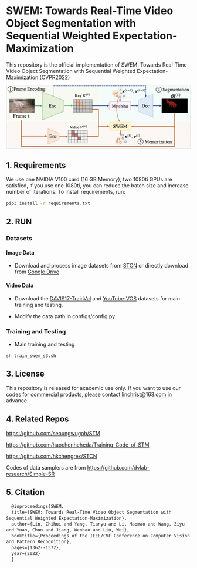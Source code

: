 # SWEM: Towards Real-Time Video Object Segmentation with Sequential Weighted Expectation-Maximization

This repository is the official implementation of SWEM: Towards Real-Time Video Object Segmentation with Sequential Weighted Expectation-Maximization (CVPR2022)

![](https://github.com/lmm077/SWEM/blob/main/assets/pipeline.png)


## 1. Requirements

We use  one NVIDIA V100 card (16 GB Memory), two 1080ti GPUs are satisfied, if you use one 1080ti, you can reduce the batch size and increase number of iterations.
To install requirements, run:

```bash
pip3 install -r requirements.txt
```

## 2. RUN

### Datasets

#### Image Data

- Download and process image datasets from [STCN](https://github.com/hkchengrex/STCN) or directly download from [Google Drive](https://drive.google.com/file/d/12hfHQ5cBflEearH7rWiJs6q-B00UyQhx/view?usp=sharing)

#### Video Data

- Download the [DAVIS17-TrainVal](https://data.vision.ee.ethz.ch/csergi/share/davis/DAVIS-2017-trainval-480p.zip) and  [YouTube-VOS](https://youtube-vos.org/) datasets for main-training and testing. 

- Modify the data path in configs/config.py

### Training and Testing

- Main training and testing

```
sh train_swem_s3.sh
```

## 3. License

This repository is released for academic use only. If you want to use our codes for commercial products, please contact linchrist@163.com in advance.

## 4. Related Repos

https://github.com/seoungwugoh/STM

https://github.com/haochenheheda/Training-Code-of-STM

https://github.com/hkchengrex/STCN

Codes of data samplers are from https://github.com/dvlab-research/Simple-SR

## 5. Citation
```
  @inproceedings{SWEM,
  title={SWEM: Towards Real-Time Video Object Segmentation with Sequential Weighted Expectation-Maximization},
  author={Lin, Zhihui and Yang, Tianyu and Li, Maomao and Wang, Ziyu and Yuan, Chun and Jiang, Wenhao and Liu, Wei},
  booktitle={Proceedings of the IEEE/CVF Conference on Computer Vision and Pattern Recognition},
  pages={1362--1372},
  year={2022}
  }
```
